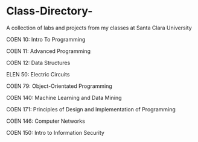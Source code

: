 # Class-Directory-
A collection of labs and projects from my classes at Santa Clara University 

COEN 10: Intro To Programming 

COEN 11: Advanced Programming

COEN 12: Data Structures 

ELEN 50: Electric Circuits

COEN 79: Object-Orientated Programming

COEN 140: Machine Learning and Data Mining

COEN 171: Principles of Design and Implementation of Programming 

COEN 146: Computer Networks

COEN 150: Intro to Information Security 
